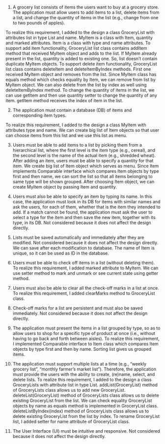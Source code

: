 1. A grocery list consists of items the users want to buy at a grocery store. The application must allow users to add items to a list, delete items from a list, and change the quantity of items in the list (e.g., change from one to two pounds of apples). 

To realize this requirement, I added to the design a class GroceryList with attributes list in type List<MyItem> and name. MyItem is a class with Item, quantity and marked attributes. Item is a class with type and name attributes. 
To support add item functionality, GroceryList list class contains addItem method that received MyItem object and adds to the list. If MyItem already present in the list, quantity is added to existing one. So, list doesn’t contain duplicate MyItem objects.
To support delete item functionality, GroceryList list class contains deleteItem and deleteItemByIndex methods. First one received MyItem object and removes from the list. Since MyItem class has equals method which checks equality by Item, we can remove from list by MyItem object. We can also delete from the list by index as well using deleteItemByIndex method.
To change the quantity of items in the list, we can use getItem and then use quantity setter to change the quantity of any item.  getItem method receives the index of item in the list.


2. The application must contain a database (DB) of items and corresponding item types. 

To realize this requirement, I added to the design a class MyItem with attributes type and name. We can create big list of Item objects so that user can choose items from this list and we use this list as menu.

3. Users must be able to add items to a list by picking them from a hierarchical list, where the first level is the item type (e.g., cereal), and the second level is the name of the actual item (e.g., shredded wheat). After adding an item, users must be able to specify a quantity for that item. 
We create big list of Item object which serves as menu. Since Item implements Comparable interface which compares Item objects by type first and then name, we can sort the list so that all items belonging to same type will be shown grouped. After choosing Item object, we can create MyItem object by passing Item and quantity.

4. Users must also be able to specify an item by typing its name. In this case, the application must look in its DB for items with similar names and ask the users, for each of them, whether that is the item they intended to add. If a match cannot be found, the application must ask the user to select a type for the item and then save the new item, together with its type, in its DB. 
Not considered because it does not affect the design directly.

5. Lists must be saved automatically and immediately after they are modified. 
Not considered because it does not affect the design directly. We can save after each modification to database. The name of Item is unique, so it can be used as ID in the database.

6. Users must be able to check off items in a list (without deleting them). 
To realize this requirement, I added marked attribute to MyItem. We can use setter method to mark and unmark or see current state using getter method.

7. Users must also be able to clear all the check-off marks in a list at once. 
To realize this requirement, I added clearMarks method to GroceryList class.

8. Check-off marks for a list are persistent and must also be saved immediately. 
Not considered because it does not affect the design directly.

9. The application must present the items in a list grouped by type, so as to allow users to shop for a specific type of product at once (i.e., without having to go back and forth between aisles). 
To realize this requirement, I implemented Comparable interface to Item class which compares Item objects by type first and then by name. Sorting list gives us grouped items.

10. The application must support multiple lists at a time (e.g., “weekly grocery list”, “monthly farmer’s market list”). Therefore, the application must provide the users with the ability to create, (re)name, select, and delete lists. 
To realize this requirement, I added to the design a class GroceryLists with attribute list in type List<GroceryList>.
addList(GroceryList) method of GroceryLists class allows us to add new GroceryList. 
deleteList(GroceryList) method of GroceryLists class allows us to delete existing GroceryList from the list. We can check equality GroceryList objects by name as equals method is implemented in GroceryList class.
deleteListByIndex(index) method of GroceryLists class allows us to delete existing GroceryList from the list by index. 
To rename GroceryList list, I added setter for name attribute of GroceryList class.


11. The User Interface (UI) must be intuitive and responsive.
Not considered because it does not affect the design directly.

